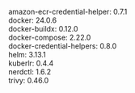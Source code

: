 amazon-ecr-credential-helper: 0.7.1 <br/>
docker: 24.0.6 <br/>
docker-buildx: 0.12.0 <br/>
docker-compose: 2.22.0 <br/>
docker-credential-helpers: 0.8.0 <br/>
helm: 3.13.1 <br/>
kuberlr: 0.4.4 <br/>
nerdctl: 1.6.2 <br/>
trivy: 0.46.0 <br/>
